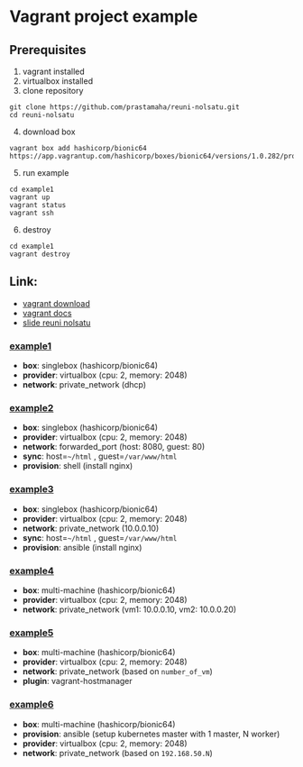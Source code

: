 # Vagrant project example

## Prerequisites
1. vagrant installed
2. virtualbox installed
3. clone repository
```
git clone https://github.com/prastamaha/reuni-nolsatu.git
cd reuni-nolsatu
```
4. download box
```
vagrant box add hashicorp/bionic64 https://app.vagrantup.com/hashicorp/boxes/bionic64/versions/1.0.282/providers/virtualbox.box 
```
5. run example
```
cd example1
vagrant up
vagrant status
vagrant ssh
```
6. destroy
```
cd example1
vagrant destroy
```
## Link:
- [vagrant download](https://www.vagrantup.com/downloads.html)
- [vagrant docs](https://www.vagrantup.com/docs)
- [slide reuni nolsatu](https://docs.google.com/presentation/d/1ah_W_fVMs3X6F-bk8-XY38UpWGvBNjjCPU4y70C7zfs/edit?usp=sharing)

### [example1](example1)
- __box__: singlebox (hashicorp/bionic64)
- __provider__: virtualbox (cpu: 2, memory: 2048)
- __network__: private_network (dhcp)

### [example2](example2)
- __box__: singlebox (hashicorp/bionic64)
- __provider__: virtualbox (cpu: 2, memory: 2048)
- __network__: forwarded_port (host: 8080, guest: 80)
- __sync__: host=`~/html` , guest=`/var/www/html`
- __provision__: shell (install nginx)

### [example3](example3)
- __box__: singlebox (hashicorp/bionic64)
- __provider__: virtualbox (cpu: 2, memory: 2048)
- __network__: private_network (10.0.0.10)
- __sync__: host=`~/html` , guest=`/var/www/html`
- __provision__: ansible (install nginx)

### [example4](example4)
- __box__: multi-machine (hashicorp/bionic64)
- __provider__: virtualbox (cpu: 2, memory: 2048)
- __network__: private_network (vm1: 10.0.0.10, vm2: 10.0.0.20)

### [example5](example5)
- __box__: multi-machine (hashicorp/bionic64)
- __provider__: virtualbox (cpu: 2, memory: 2048)
- __network__: private_network (based on `number_of_vm`)
- __plugin__: vagrant-hostmanager

### [example6](example6)
- __box__: multi-machine (hashicorp/bionic64)
- __provision__: ansible (setup kubernetes master with 1 master, N worker)
- __provider__: virtualbox (cpu: 2, memory: 2048)
- __network__: private_network (based on `192.168.50.N`)
